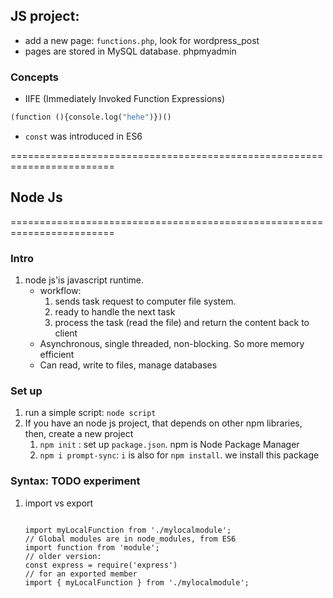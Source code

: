 ## JS project: 
- add a new page: ```functions.php```, look for wordpress_post
- pages are stored in MySQL database. phpmyadmin

### Concepts
- IIFE (Immediately Invoked Function Expressions)
```python
(function (){console.log("hehe")})()
```
- `const` was introduced in ES6

========================================================================
## Node Js
========================================================================
### Intro
1. node js'is javascript runtime.
    - workflow: 
        1. sends task request to computer file system.
        2. ready to handle the next task
        3. process the task (read the file) and return the content back to client
    - Asynchronous, single threaded, non-blocking. So more memory efficient
    - Can read, write to files, manage databases

### Set up
1. run a simple script: `node script`
1. If you have an node js project, that depends on other npm libraries, then, create a new project
    1. `npm init` : set up `package.json`. npm is Node Package Manager
    2. `npm i prompt-sync`: `i` is also for `npm install`. we install this package


### Syntax: TODO experiment
1. import vs export
    ```
    
    ```
    ```
    import myLocalFunction from './mylocalmodule';
    // Global modules are in node_modules, from ES6
    import function from 'module';
    // older version:
    const express = require('express')
    // for an exported member
    import { myLocalFunction } from './mylocalmodule';
    ```
